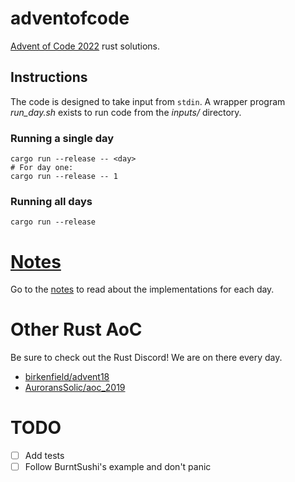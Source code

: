 # adventofcode

[Advent of Code 2022](http://adventofcode.com/2022/) rust solutions.

## Instructions

The code is designed to take input from `stdin`. A wrapper program *run_day.sh*
exists to run code from the *inputs/* directory.

### Running a single day

```
cargo run --release -- <day>
# For day one:
cargo run --release -- 1
```

### Running all days

```
cargo run --release
```

# [Notes](NOTES.md)

Go to the [notes](NOTES.md) to read about the implementations for each day.

# Other Rust AoC

Be sure to check out the Rust Discord! We are on there every day.

* [birkenfield/advent18](https://github.com/birkenfeld/advent21)
* [AuroransSolic/aoc_2019](https://github.com/AuroransSolis/aoc_2019)

# TODO

* [ ] Add tests
* [ ] Follow BurntSushi's example and don't panic
